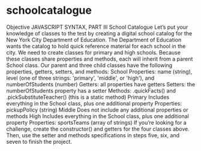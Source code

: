 # schoolcatalogue
Objective JAVASCRIPT SYNTAX, PART III School Catalogue Let’s put your knowledge of classes to the test by creating a digital school catalog for the New York City Department of Education. The Department of Education wants the catalog to hold quick reference material for each school in the city.  We need to create classes for primary and high schools. Because these classes share properties and methods, each will inherit from a parent School class. Our parent and three child classes have the following properties, getters, setters, and methods:  School Properties: name (string), level (one of three strings: 'primary', 'middle', or 'high'), and numberOfStudents (number) Getters: all properties have getters Setters: the numberOfStudents property has a setter Methods: .quickFacts() and .pickSubstituteTeacher() (this is a static method) Primary Includes everything in the School class, plus one additional property Properties: pickupPolicy (string) Middle Does not include any additional properties or methods High Includes everything in the School class, plus one additional property Properties: sportsTeams (array of strings) If you’re looking for a challenge, create the constructor() and getters for the four classes above. Then, use the setter and methods specifications in steps five, six, and seven to finish the project.
